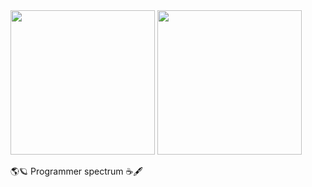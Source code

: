 <div>
  <img height="231em" src= https://github-readme-stats.vercel.app/api?username=Meichl&showicons=true&theme=transparent>
  <img height="231em" src="https://github-readme-stats.vercel.app/api/top-langs/?username=Meichl&theme=transparent">
</div>
          
🌎🪐
Programmer spectrum
☕️🖋
